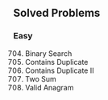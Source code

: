 ## Solved Problems
### Easy
704. Binary Search
217. Contains Duplicate
219. Contains Duplicate II
1. Two Sum
242. Valid Anagram   
